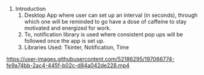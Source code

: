 1. Introduction
    1. Desktop App where user can set up an interval (in seconds), through which one will be reminded to go have a dose of caffeine to stay motivated and energized for work.
    2. To, notification library is used where consistent pop ups will be followed once the app is set up.
    3. Libraries Used: Tkinter, Notification, Time


https://user-images.githubusercontent.com/52186295/197066774-fe9a74bb-2ac4-445f-b02c-d84a042de228.mp4


